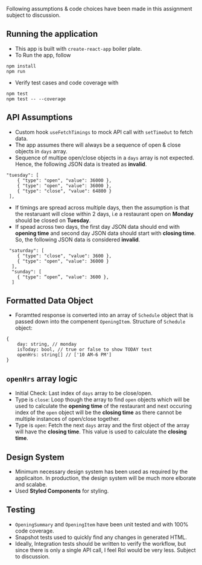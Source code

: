 Following assumptions & code choices have been made in this assignment subject to discussion.

## Running the application

- This app is built with `create-react-app` boiler plate.
- To Run the app, follow

```
npm install
npm run
```

- Verify test cases and code coverage with

```
npm test
npm test -- --coverage
```

## API Assumptions

- Custom hook `useFetchTimings` to mock API call with `setTimeOut` to fetch data.
- The app assumes there will always be a sequence of open & close objects in `days` array.
- Sequence of multipe open/close objects in a `days` array is not expected. Hence, the following JSON data is treated as **invalid**.

```
"tuesday": [
   	{ "type": "open", "value": 36000 },
	{ "type": "open", "value": 36000 },
    { "type": "close", "value": 64800 }
 ],
```

- If timings are spread across multiple days, then the assumption is that the restaruant will close within 2 days, i.e a restaurant open on **Monday** should be closed on **Tuesday**.
- If spead across two days, the first day JSON data should end with **opening time** and second day JSON data should start with **closing time**. So, the following JSON data is considered **invalid**.

```
 "saturday": [
    { "type": "close", "value": 3600 },
    { "type": "open", "value": 36000 }
  ],
  "sunday": [
    { "type": “open”, "value": 3600 },
  ]
```

## Formatted Data Object

- Foramtted response is converted into an array of `Schedule` object that is passed down into the compenent `OpeningItem`. Structure of `Schedule` object:

```
{
    day: string, // monday
    isToday: bool, // true or false to show TODAY text
    openHrs: string[] // ['10 AM-6 PM']
}
```

## `openHrs` array logic

- Initial Check: Last index of `days` array to be close/open.
- Type is `close`: Loop though the array to find `open` objects which will be used to calculate the **opening time** of the restaurant and next occuring index of the `open` object will be the **closing time** as there cannot be multiple instances of open/close together.
- Type is `open`: Fetch the next `days` array and the first object of the array will have the **closing time**. This value is used to calculate the **closing time**.

## Design System

- Minimum necessary design system has been used as required by the applicaiton. In production, the design system will be much more elborate and scalabe.
- Used **Styled Components** for styling.

## Testing

- `OpeningSummary` and `OpeningItem` have been unit tested and with 100% code coverage.
- Snapshot tests used to quickly find any changes in generated HTML.
- Ideally, Integration tests should be written to verify the workflow, but since there is only a single API call, I feel RoI would be very less. Subject to discussion.
